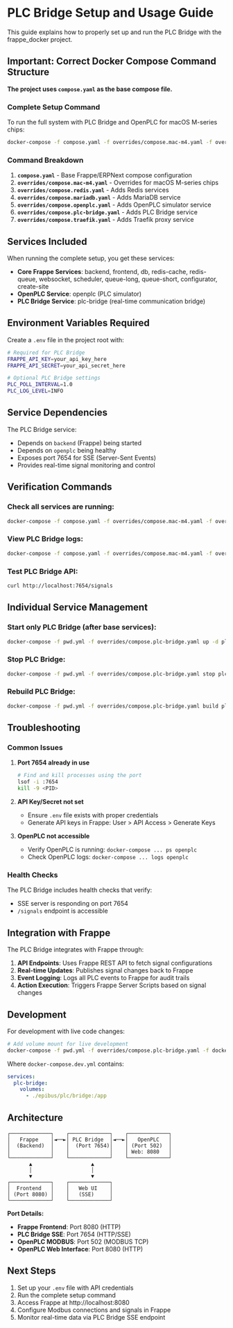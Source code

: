 # PLC Bridge Setup and Usage Guide

This guide explains how to properly set up and run the PLC Bridge with the frappe_docker project.

## Important: Correct Docker Compose Command Structure

**The project uses `compose.yaml` as the base compose file.**

### Complete Setup Command

To run the full system with PLC Bridge and OpenPLC for macOS M-series chips:

```bash
docker-compose -f compose.yaml -f overrides/compose.mac-m4.yaml -f overrides/compose.redis.yaml -f overrides/compose.mariadb.yaml -f overrides/compose.openplc.yaml -f overrides/compose.plc-bridge.yaml -f overrides/compose.traefik.yaml up -d
```

### Command Breakdown

1. **`compose.yaml`** - Base Frappe/ERPNext compose configuration
2. **`overrides/compose.mac-m4.yaml`** - Overrides for macOS M-series chips
3. **`overrides/compose.redis.yaml`** - Adds Redis services
4. **`overrides/compose.mariadb.yaml`** - Adds MariaDB service
5. **`overrides/compose.openplc.yaml`** - Adds OpenPLC simulator service
6. **`overrides/compose.plc-bridge.yaml`** - Adds PLC Bridge service
7. **`overrides/compose.traefik.yaml`** - Adds Traefik proxy service

## Services Included

When running the complete setup, you get these services:

- **Core Frappe Services**: backend, frontend, db, redis-cache, redis-queue, websocket, scheduler, queue-long, queue-short, configurator, create-site
- **OpenPLC Service**: openplc (PLC simulator)
- **PLC Bridge Service**: plc-bridge (real-time communication bridge)

## Environment Variables Required

Create a `.env` file in the project root with:

```bash
# Required for PLC Bridge
FRAPPE_API_KEY=your_api_key_here
FRAPPE_API_SECRET=your_api_secret_here

# Optional PLC Bridge settings
PLC_POLL_INTERVAL=1.0
PLC_LOG_LEVEL=INFO
```

## Service Dependencies

The PLC Bridge service:
- Depends on `backend` (Frappe) being started
- Depends on `openplc` being healthy
- Exposes port 7654 for SSE (Server-Sent Events)
- Provides real-time signal monitoring and control

## Verification Commands

### Check all services are running:
```bash
docker-compose -f compose.yaml -f overrides/compose.mac-m4.yaml -f overrides/compose.redis.yaml -f overrides/compose.mariadb.yaml -f overrides/compose.openplc.yaml -f overrides/compose.plc-bridge.yaml -f overrides/compose.traefik.yaml ps
```

### View PLC Bridge logs:
```bash
docker-compose -f compose.yaml -f overrides/compose.mac-m4.yaml -f overrides/compose.redis.yaml -f overrides/compose.mariadb.yaml -f overrides/compose.openplc.yaml -f overrides/compose.plc-bridge.yaml -f overrides/compose.traefik.yaml logs plc-bridge
```

### Test PLC Bridge API:
```bash
curl http://localhost:7654/signals
```

## Individual Service Management

### Start only PLC Bridge (after base services):
```bash
docker-compose -f pwd.yml -f overrides/compose.plc-bridge.yaml up -d plc-bridge
```

### Stop PLC Bridge:
```bash
docker-compose -f pwd.yml -f overrides/compose.plc-bridge.yaml stop plc-bridge
```

### Rebuild PLC Bridge:
```bash
docker-compose -f pwd.yml -f overrides/compose.plc-bridge.yaml build plc-bridge
```

## Troubleshooting

### Common Issues

1. **Port 7654 already in use**
   ```bash
   # Find and kill processes using the port
   lsof -i :7654
   kill -9 <PID>
   ```

2. **API Key/Secret not set**
   - Ensure `.env` file exists with proper credentials
   - Generate API keys in Frappe: User > API Access > Generate Keys

3. **OpenPLC not accessible**
   - Verify OpenPLC is running: `docker-compose ... ps openplc`
   - Check OpenPLC logs: `docker-compose ... logs openplc`

### Health Checks

The PLC Bridge includes health checks that verify:
- SSE server is responding on port 7654
- `/signals` endpoint is accessible

## Integration with Frappe

The PLC Bridge integrates with Frappe through:

1. **API Endpoints**: Uses Frappe REST API to fetch signal configurations
2. **Real-time Updates**: Publishes signal changes back to Frappe
3. **Event Logging**: Logs all PLC events to Frappe for audit trails
4. **Action Execution**: Triggers Frappe Server Scripts based on signal changes

## Development

For development with live code changes:

```bash
# Add volume mount for live development
docker-compose -f pwd.yml -f overrides/compose.plc-bridge.yaml -f docker-compose.dev.yml up -d
```

Where `docker-compose.dev.yml` contains:
```yaml
services:
  plc-bridge:
    volumes:
      - ./epibus/plc/bridge:/app
```

## Architecture

```
┌─────────────┐    ┌─────────────┐    ┌─────────────┐
│   Frappe    │◄──►│ PLC Bridge  │◄──►│   OpenPLC   │
│  (Backend)  │    │  (Port 7654)│    │ (Port 502)  │
│             │    │             │    │ Web: 8080   │
└─────────────┘    └─────────────┘    └─────────────┘
       ▲                   ▲
       │                   │
       ▼                   ▼
┌─────────────┐    ┌─────────────┐
│  Frontend   │    │   Web UI    │
│ (Port 8080) │    │   (SSE)     │
└─────────────┘    └─────────────┘
```

**Port Details:**
- **Frappe Frontend**: Port 8080 (HTTP)
- **PLC Bridge SSE**: Port 7654 (HTTP/SSE)
- **OpenPLC MODBUS**: Port 502 (MODBUS TCP)
- **OpenPLC Web Interface**: Port 8080 (HTTP)

## Next Steps

1. Set up your `.env` file with API credentials
2. Run the complete setup command
3. Access Frappe at http://localhost:8080
4. Configure Modbus connections and signals in Frappe
5. Monitor real-time data via PLC Bridge SSE endpoint